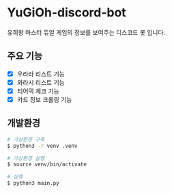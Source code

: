 # YuGiOh-discord-bot
유희왕 마스터 듀얼 게임의 정보를 보여주는 디스코드 봇 입니다.

## 주요 기능
- [x] 우라라 리스트 기능
- [x] 와라시 리스트 기능
- [x] 티어덱 체크 기능
- [x] 카드 정보 크롤링 기능

## 개발환경
``` bash
# 가상환경 구축
$ python3 -r venv .venv

# 가상환경 실행
$ source venv/bin/activate

# 실행
$ python3 main.py 
```
